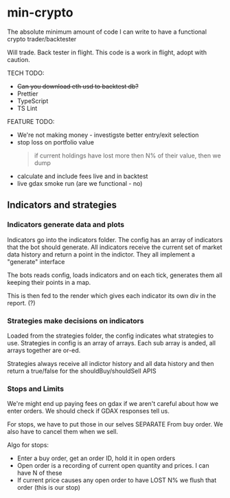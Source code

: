 # min-crypto

The absolute minimum amount of code I can write to have a functional crypto trader/backtester

Will trade. Back tester in flight. This code is a work in flight, adopt with caution.


TECH TODO:
* ~~Can you download eth usd to backtest db?~~
* Prettier
* TypeScript
* TS Lint


FEATURE TODO:

* We're not making money - investigste better entry/exit selection
* stop loss on portfolio value
    > if current holdings have lost more then N% of their value, then we dump
* calculate and include fees live and in backtest
* live gdax smoke run (are we functional - no)


## Indicators and strategies

### Indicators generate data and plots

Indicators go into the indicators folder. The config has an array of indicators 
that the bot should generate. All indicators receive the current set of market data history
and return a point in the indictor. They all implement a "generate" interface

The bots reads config, loads indicators and on each tick, generates them all keeping their 
points in a map.

This is then fed to the render which gives each indicator its own div in the report. (?) 


### Strategies make decisions on indicators

Loaded from the strategies folder, the config indicates what strategies to use. Strategies in
config is an array of arrays. Each sub array is anded, all arrays together are or-ed.

Strategies always receive all indictor history and all data history and then return a true/false for the shouldBuy/shouldSell APIS


### Stops and Limits

We're might end up paying fees on gdax if we aren't careful about how we enter orders. We should 
check if GDAX responses tell us.  

For stops, we have to put those in our selves SEPARATE From buy order. We also have to cancel them when we sell. 

Algo for stops:

* Enter a buy order, get an order ID, hold it in open orders
* Open order is a recording of current open quantity and prices. I can have N of these
* If current price causes any open order to have LOST N% we flush that order (this is our stop)




